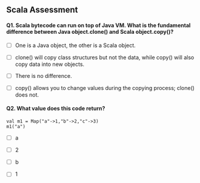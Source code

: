 Scala Assessment
-------------

#### Q1. Scala bytecode can run on top of Java VM. What is the fundamental difference between Java object.clone() and Scala object.copy()?

- [ ] One is a Java object, the other is a Scala object.
- [ ] clone() will copy class structures but not the data, while copy() will also copy data into new objects.
- [ ] There is no difference.
- [ ] copy() allows you to change values during the copying process; clone() does not.


#### Q2. What value does this code return? 

```
val m1 = Map("a"->1,"b"->2,"c"->3)
m1("a")
```

- [ ] a
- [ ] 2
- [ ] b
- [ ] 1

